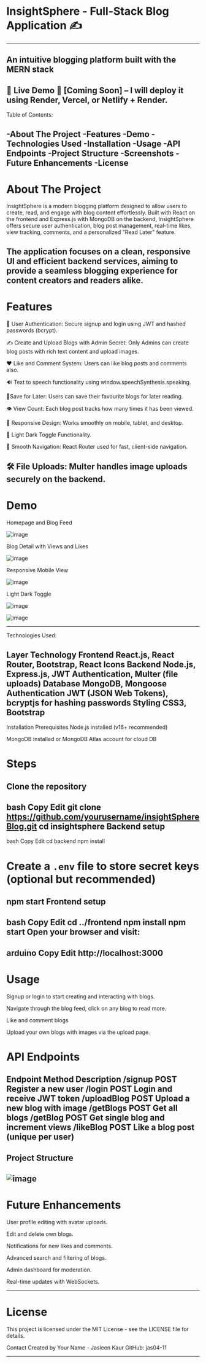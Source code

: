 # InsightSphere - Full-Stack Blog Application ✍️
-------------------------------------------------
An intuitive blogging platform built with the MERN stack
----------------------------------------------------------
🚀 Live Demo
🔗 [Coming Soon] – I will deploy it using Render, Vercel, or Netlify + Render.
--------------------------------------------------------------------------
Table of Contents:

-About The Project
-Features
-Demo
-Technologies Used
-Installation
-Usage
-API Endpoints
-Project Structure
-Screenshots
-Future Enhancements
-License
-------------------------------------------------------------------------------------------------------
# About The Project
InsightSphere is a modern blogging platform designed to allow users to create, read, and engage with blog content effortlessly. Built with React on the frontend and Express.js with MongoDB on the backend, InsightSphere offers secure user authentication, blog post management, real-time likes, view tracking, comments, and a personalized "Read Later" feature.

The application focuses on a clean, responsive UI and efficient backend services, aiming to provide a seamless blogging experience for content creators and readers alike.
-------------------------------------------------------------------------------------------------------
# Features
🔐 User Authentication: Secure signup and login using JWT and hashed passwords (bcrypt).

✍️ Create and Upload Blogs with Admin Secret: Only Admins can create blog posts with rich text content and upload images.

❤️ Like and Comment System: Users can like blog posts and comments also.

🔊 Text to speech functionality using window.speechSynthesis.speaking.

🔖Save for Later: Users can save their favourite blogs for later reading.  

👁️ View Count: Each blog post tracks how many times it has been viewed.

📱 Responsive Design: Works smoothly on mobile, tablet, and desktop.

🌙 Light Dark Toggle Functionality.

🔄 Smooth Navigation: React Router used for fast, client-side navigation.

🛠️ File Uploads: Multer handles image uploads securely on the backend.
---------------------------------------------------------------------------------------
# Demo
Homepage and Blog Feed

![image](https://github.com/user-attachments/assets/d1d77098-1125-4223-a454-9a2082cb7df1)

Blog Detail with Views and Likes

![image](https://github.com/user-attachments/assets/03132397-d4df-468a-8097-cc4aa5988e13)

Responsive Mobile View

![image](https://github.com/user-attachments/assets/cbabb6b2-5028-4046-93f6-42276d0a8e15)

Light Dark Toggle

![image](https://github.com/user-attachments/assets/06267b8b-1149-4709-bd7c-24aedf2927f9)

![image](https://github.com/user-attachments/assets/99454d92-a6bb-4c27-b7c0-2c6851103c33)

----------------------------------------------------------------------
Technologies Used:

Layer	Technology
Frontend	React.js, React Router, Bootstrap, React Icons
Backend	Node.js, Express.js, JWT Authentication, Multer (file uploads)
Database	MongoDB, Mongoose
Authentication	JWT (JSON Web Tokens), bcryptjs for hashing passwords
Styling	CSS3, Bootstrap
---------------------------------------------------------------------------------
Installation
Prerequisites
Node.js installed (v16+ recommended)

MongoDB installed or MongoDB Atlas account for cloud DB

# Steps
Clone the repository
--------
bash
Copy
Edit
git clone https://github.com/yourusername/insightSphereBlog.git
cd insightsphere
Backend setup
---------
bash
Copy
Edit
cd backend
npm install

# Create a `.env` file to store secret keys (optional but recommended)
npm start
Frontend setup
-----------
bash
Copy
Edit
cd ../frontend
npm install
npm start
Open your browser and visit:
-----------
arduino
Copy
Edit
http://localhost:3000
--------------------------------------------------------------

# Usage
Signup or login to start creating and interacting with blogs.

Navigate through the blog feed, click on any blog to read more.

Like and comment blogs

Upload your own blogs with images via the upload page.

# API Endpoints
Endpoint	Method	Description
/signup	POST	Register a new user
/login	POST	Login and receive JWT token
/uploadBlog	POST	Upload a new blog with image
/getBlogs	POST	Get all blogs
/getBlog	POST	Get single blog and increment views
/likeBlog	POST	Like a blog post (unique per user)
-------------------------------------------------------------------
Project Structure
-----------------
![image](https://github.com/user-attachments/assets/db5d2ebf-75e9-42b6-812d-74e5e8836eed)
-------------------------------------------------------------------------
# Future Enhancements
User profile editing with avatar uploads.

Edit and delete own blogs.

Notifications for new likes and comments.

Advanced search and filtering of blogs.

Admin dashboard for moderation.

Real-time updates with WebSockets.

--------------------------------------------------------
# License
This project is licensed under the MIT License - see the LICENSE file for details.

Contact
Created by Your Name - Jasleen Kaur
GitHub: jas04-11

---------------------------------------------------------------------------------------------

